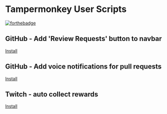 # Tampermonkey User Scripts

[![forthebadge](https://forthebadge.com/images/badges/made-with-javascript.svg)](https://forthebadge.com)

## GitHub - Add 'Review Requests' button to navbar
[Install](https://github.com/stebaker92/tampermonkey-scripts/raw/master/github-review-header.user.js)

## GitHub - Add voice notifications for pull requests
[Install](https://github.com/stebaker92/tampermonkey-scripts/raw/master/github-voice-notifier.user.js)

## Twitch - auto collect rewards
[Install](https://github.com/stebaker92/tampermonkey-scripts/raw/master/twitch-redeem-auto-collector.user.js)
